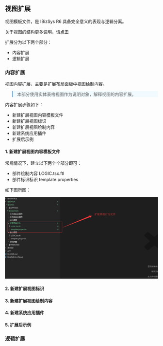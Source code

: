 ## 视图扩展


视图模板文件，是 IBizSys R6 具备完全意义的表现与逻辑分离。

关于视图的结构更多说明，请[点击](../template-file/view.html)

扩展分为以下两个部分：
- 内容扩展
- 逻辑扩展


### 内容扩展

视图内容扩展，主要是扩展布局面板中视图绘制内容。

<blockquote style="border-color: #2892ec;background-color: #f0faff;">
    <p>
        本部分使用实体表格视图作为说明对象，解释视图的内容扩展。
    </p>
</blockquote>

内容扩展步骤如下：
- 新建扩展视图内容模板文件
- 新建扩展视图标识
- 新建扩展视图绘制内容
- 新建系统应用插件
- 扩展后示例


#### 1. 新建扩展视图内容模板文件

常规情况下，建立以下两个个部分即可：
- 部件绘制内容 LOGIC.tsx.ftl
- 部件标识标识 template.properties

如下图所图：

![扩展文件](/imgs/plugins-logic/logic-files.png)


#### 2. 新建扩展视图标识
#### 3. 新建扩展视图绘制内容
#### 4. 新建系统应用插件
#### 5. 扩展后示例


### 逻辑扩展

